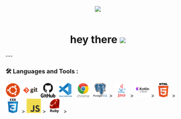 <div id="header" align="center">
  <img src="https://media.giphy.com/media/M9gbBd9nbDrOTu1Mqx/giphy.gif" width="100"/>
</div>
<div align="center">
  <img src="https://komarev.com/ghpvc/?username=scolombo30&style=flat-square&color=blue" alt=""/>
  <h1>
  hey there
  <img src="https://media.giphy.com/media/hvRJCLFzcasrR4ia7z/giphy.gif" width="30px"/>
</h1>
</div>
---

### :hammer_and_wrench: Languages and Tools :
<div>
  <img src="https://github.com/devicons/devicon/blob/master/icons/ubuntu/ubuntu-plain.svg" width="40" height="40"/>&nbsp;
  <img src="https://github.com/devicons/devicon/blob/master/icons/git/git-original-wordmark.svg" width="40" height="40"/>&nbsp;
  <img src="https://github.com/devicons/devicon/blob/master/icons/github/github-original-wordmark.svg" width="40" height="40"/>&nbsp;
  <img src="https://github.com/devicons/devicon/blob/master/icons/vscode/vscode-original-wordmark.svg" width="40" height="40"/>&nbsp;
  <img src="https://github.com/devicons/devicon/blob/master/icons/chrome/chrome-original-wordmark.svg" width="40" height="40"/>&nbsp;
  <img src="https://github.com/devicons/devicon/blob/master/icons/postgresql/postgresql-original-wordmark.svg" width="40" height="40"/>&nbsp;>
  <img src="https://github.com/devicons/devicon/blob/master/icons/java/java-original-wordmark.svg" width="40" height="40"/>&nbsp;>
  <img src="https://github.com/devicons/devicon/blob/master/icons/kotlin/kotlin-original-wordmark.svg" width="40" height="40"/>&nbsp;>
  <img src="https://github.com/devicons/devicon/blob/master/icons/html5/html5-original-wordmark.svg" width="40" height="40"/>&nbsp;>
  <img src="https://github.com/devicons/devicon/blob/master/icons/css3/css3-original-wordmark.svg" width="40" height="40"/>&nbsp;>
  <img src="https://github.com/devicons/devicon/blob/master/icons/javascript/javascript-original.svg" width="40" height="40"/>&nbsp;>
  <img src="https://github.com/devicons/devicon/blob/master/icons/ruby/ruby-original-wordmark.svg" width="40" height="40"/>&nbsp;>
  <!-- <img src="https://github.com/devicons/devicon/blob/master/icons/rspec/rspec-original-wordmark.svg" width="40" height="40"/>&nbsp;> -->
  <!-- <img src="https://github.com/devicons/devicon/blob/master/icons/rails/rails-original-wordmark.svg" width="40" height="40"/>&nbsp;> -->
  
</div>
